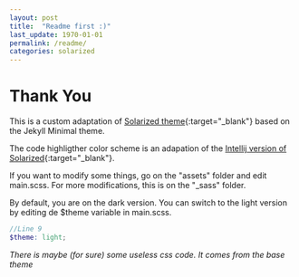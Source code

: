 ```yaml
---
layout: post
title:  "Readme first :)"
last_update: 1970-01-01
permalink: /readme/
categories: solarized
---
```


# Thank You

This is a custom adaptation of [Solarized theme](http://ethanschoonover.com/solarized){:target="_blank"} based on the Jekyll Minimal theme.

The code highligther color scheme is an adapation of the [Intellij version of Solarized](https://github.com/jkaving/intellij-colors-solarized){:target="_blank"}.

If you want to modify some things, go on the "assets" folder and edit main.scss.
For more modifications, this is on the "_sass" folder.

By default, you are on the dark version. You can switch to the light version by editing de $theme variable in main.scss.

``` scss
//Line 9
$theme: light;
```

*There is maybe (for sure) some useless css code. It comes from the base theme*